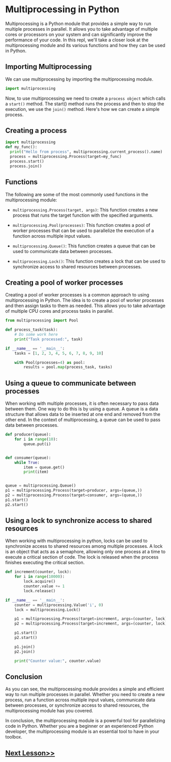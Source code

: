 # Multiprocessing in Python
Multiprocessing is a Python module that provides a simple way to run multiple processes in parallel. It allows you to take advantage of multiple cores or processors on your system and can significantly improve the performance of your code. In this repl, we'll take a closer look at the multiprocessing module and its various functions and how they can be used in Python.

## Importing Multiprocessing
We can use multiprocessing by importing the multiprocessing module. 

```python 
import multiprocessing
```

Now, to use multiprocessing we need to create a `process object` which calls a `start()` method. The start() method runs the process and then to stop the execution, we use the `join()` method. Here's how we can create a simple process.

## Creating a process
```python
import multiprocessing
def my_func():
  print("Hello from process", multiprocessing.current_process().name)
  process = multiprocessing.Process(target=my_func)
  process.start()
  process.join()
```
## Functions
The following are some of the most commonly used functions in the multiprocessing module:

- `multiprocessing.Process(target, args)`: This function creates a new process that runs the target function with the specified arguments.

- `multiprocessing.Pool(processes)`: This function creates a pool of worker processes that can be used to parallelize the execution of a function across multiple input values.

- `multiprocessing.Queue()`: This function creates a queue that can be used to communicate data between processes.

- `multiprocessing.Lock()`: This function creates a lock that can be used to synchronize access to shared resources between processes.

## Creating a pool of worker processes
Creating a pool of worker processes is a common approach to using multiprocessing in Python. The idea is to create a pool of worker processes and then assign tasks to them as needed. This allows you to take advantage of multiple CPU cores and process tasks in parallel.

```python
from multiprocessing import Pool

def process_task(task):
    # Do some work here
    print("Task processed:", task)

if __name__ == '__main__':
    tasks = [1, 2, 3, 4, 5, 6, 7, 8, 9, 10]

    with Pool(processes=4) as pool:
        results = pool.map(process_task, tasks)
```
## Using a queue to communicate between processes
When working with multiple processes, it is often necessary to pass data between them. One way to do this is by using a queue. A queue is a data structure that allows data to be inserted at one end and removed from the other end. In the context of multiprocessing, a queue can be used to pass data between processes.

```python
def producer(queue):
    for i in range(10):
        queue.put(i)


def consumer(queue):
    while True:
        item = queue.get()
        print(item)


queue = multiprocessing.Queue()
p1 = multiprocessing.Process(target=producer, args=(queue,))
p2 = multiprocessing.Process(target=consumer, args=(queue,))
p1.start()
p2.start()
```
## Using a lock to synchronize access to shared resources
When working with multiprocessing in python, locks can be used to synchronize access to shared resources among multiple processes. A lock is an object that acts as a semaphore, allowing only one process at a time to execute a critical section of code. The lock is released when the process finishes executing the critical section.

```python
def increment(counter, lock):
    for i in range(10000):
        lock.acquire()
        counter.value += 1
        lock.release()

if __name__ == '__main__':
    counter = multiprocessing.Value('i', 0)
    lock = multiprocessing.Lock()

    p1 = multiprocessing.Process(target=increment, args=(counter, lock))
    p2 = multiprocessing.Process(target=increment, args=(counter, lock))

    p1.start()
    p2.start()

    p1.join()
    p2.join()

    print("Counter value:", counter.value)
```

## Conclusion
As you can see, the multiprocessing module provides a simple and efficient way to run multiple processes in parallel. Whether you need to create a new process, run a function across multiple input values, communicate data between processes, or synchronize access to shared resources, the multiprocessing module has you covered.

In conclusion, the multiprocessing module is a powerful tool for parallelizing code in Python. Whether you are a beginner or an experienced Python developer, the multiprocessing module is an essential tool to have in your toolbox.
## [Next Lesson>>](https://github.com/Harshita1303/Python-CodewithHarry/blob/main/99-Day-99-Exercise-11-Solution/.tutorial/Tutorial.md)
